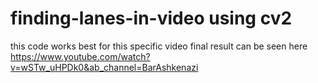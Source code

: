 # finding-lanes-in-video using cv2
this code works best for this specific video
final result can be seen here https://www.youtube.com/watch?v=wSTw_uHPDk0&ab_channel=BarAshkenazi
